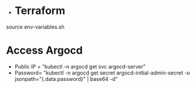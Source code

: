 - # Terraform
source env-variables.sh

# Access Argocd
-  Public IP = "kubectl -n argocd get svc argocd-server"
-  Password= "kubectl -n argocd get secret argocd-initial-admin-secret -o jsonpath="{.data.password}" | base64 -d"